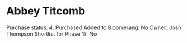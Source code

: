 # Abbey Titcomb

Purchase status: 4. Purchased
Added to Bloomerang: No
Owner: Josh Thompson
Shortlist for Phase 1?: No